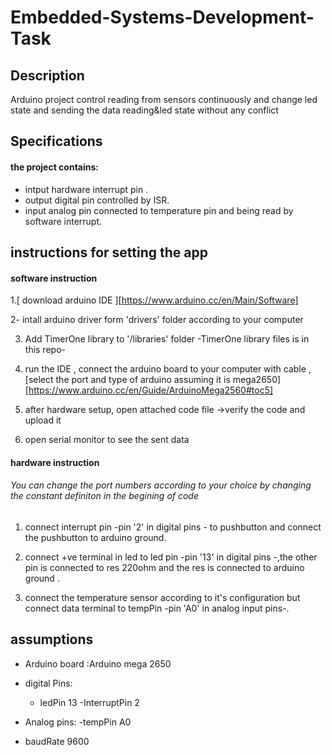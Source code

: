 # Embedded-Systems-Development-Task

## Description
Arduino project  control reading from sensors continuously  and change led state and sending the data reading&led state without any conflict 


## Specifications
#### the project contains:
* intput hardware interrupt pin .
* output digital pin controlled by ISR.
* input analog pin connected to temperature pin and being read by software interrupt.

##  instructions for setting the app
#### software instruction 
  1.[ download arduino IDE ][https://www.arduino.cc/en/Main/Software]
  
  2- intall arduino driver form  'drivers' folder according to your computer
  
  3. Add TimerOne library to  '/libraries' folder   -TimerOne library files is in this repo-
  
  4. run the IDE , connect the arduino board to your computer with cable ,
  [select the port and type of arduino assuming it is mega2650][https://www.arduino.cc/en/Guide/ArduinoMega2560#toc5]

  5. after hardware setup,  open attached code file ->verify the code and upload it 
  
  6. open serial monitor to see the sent data
  
  
#### hardware instruction 
 ###### You can change the port numbers according to your choice by changing the constant definiton in the begining of code
 
 1. connect interrupt pin -pin '2' in digital pins - to pushbutton and connect the pushbutton to arduino ground.
 
 2. connect  +ve terminal in led to led pin -pin '13' in digital pins -,the other pin  is connected to res 220ohm and the res is connected to arduino ground . 
 
 3. connect the temperature sensor according to it's configuration  but connect data terminal to tempPin -pin 'A0' in analog input pins-.
 
 
 
 ## assumptions
 
 - Arduino board :Arduino mega 2650
 
 - digital Pins:
   - ledPin 13
   -InterruptPin 2
   
 - Analog pins:
   -tempPin A0
   
 - baudRate 9600
 
 
 
   
 